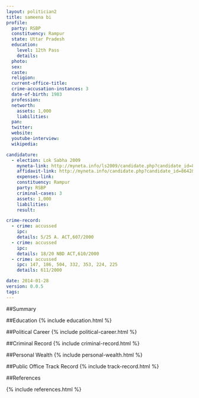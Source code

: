 ```yaml
---
layout: politician2
title: sameena bi
profile: 
  party: RSBP
  constituency: Rampur
  state: Uttar Pradesh
  education: 
    level: 12th Pass
    details: 
  photo: 
  sex: 
  caste: 
  religion: 
  current-office-title: 
  crime-accusation-instances: 3
  date-of-birth: 1983
  profession: 
  networth: 
    assets: 1,000
    liabilities: 
  pan: 
  twitter: 
  website: 
  youtube-interview: 
  wikipedia: 

candidature: 
  - election: Lok Sabha 2009
    myneta-link: http://myneta.info/ls2009/candidate.php?candidate_id=8642
    affidavit-link: http://myneta.info/candidate.php?candidate_id=8642&scan=original
    expenses-link: 
    constituency: Rampur 
    party: RSBP
    criminal-cases: 3
    assets: 1,000
    liabilities: 
    result:  

crime-record: 
  - crime: accussed
    ipc: 
    details: 5/25 A. ACT,607/2000 
  - crime: accussed
    ipc: 
    details: 18/20 NBD ACT,610/2000 
  - crime: accussed
    ipc: 147, 186, 504, 332, 353, 224, 225
    details: 611/2000 

date: 2014-01-28
version: 0.0.5
tags: 
---
```

##Summary


##Education
{% include education.html %}


##Political Career
{% include political-career.html %}


##Criminal Record
{% include criminal-record.html %}


##Personal Wealth
{% include personal-wealth.html %}


##Public Office Track Record
{% include track-record.html %}


##References


{% include references.html %}